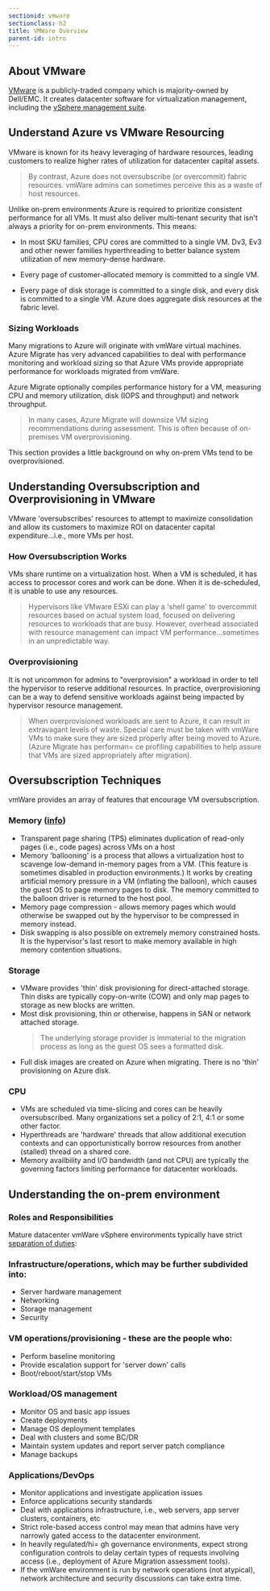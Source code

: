 ```yaml
---
sectionid: vmware
sectionclass: h2
title: VMWare Overview
parent-id: intro
---
```


## About VMware

[VMware](http://www.vmware.com) is a publicly-traded company which is majority-owned by Dell/EMC. It creates datacenter software for virtualization management, 
including the [vSphere management suite]().

## Understand Azure vs VMware Resourcing

VMware is known for its heavy leveraging of hardware resources, leading customers 
to realize higher rates of utilization for datacenter capital assets.

> By contrast, Azure does not oversubscribe (or overcommit) fabric resources. vmWare admins can sometimes perceive this as a waste of host resources.

Unlike on-prem environments Azure is required to prioritize
consistent performance for all VMs. It must also deliver multi-tenant
security that isn't always a priority for on-prem environments. This means:

-   In most SKU families, CPU cores are committed to a single VM. Dv3, Ev3 and other newer families hyperthreading to better balance
    system utilization of new memory-dense hardware.
      
-   Every page of customer-allocated memory is committed to a single VM.

-   Every page of disk storage is committed to a single disk, and
    every disk is committed to a single VM. Azure does aggregate disk resources at the fabric level.

### Sizing Workloads

Many migrations to Azure will originate with vmWare virtual machines. Azure Migrate 
has very advanced capabilities to deal with performance monitoring and workload sizing 
so that Azure VMs provide appropriate performance for workloads migrated from vmWare.

Azure Migrate optionally compiles performance history for a VM,
measuring CPU and memory utilization, disk (IOPS and throughput) and
network throughput.

> In many cases, Azure Migrate will downsize VM sizing recommendations during assessment. This is often because of on-premises VM
overprovisioning.

This section provides a little background on why on-prem VMs tend to be overprovisioned.

## Understanding Oversubscription and Overprovisioning in VMware

VMware 'oversubscribes' resources to attempt to maximize consolidation and allow its customers to maximize ROI on datacenter
capital expenditure…i.e., more VMs per host. 

### How Oversubscription Works

VMs share runtime on a virtualization host. When a VM is scheduled, it has access to
processor cores and work can be done. When it is de-scheduled, it is unable to use any resources.

> Hypervisors like VMware ESXi can play a 'shell game' to overcommit resources based on actual system load, focused 
on delivering resources to workloads that are busy. However, overhead associated with resource management can 
impact VM performance...sometimes in an unpredictable way.

### Overprovisioning

It is not uncommon for admins to "overprovision" a workload in order
to tell the hypervisor to reserve additional resources. In practice,
overprovisioning can be a way to defend sensitive workloads against
being impacted by hypervisor resource management.

> When overprovisioned workloads are sent to Azure, it can result in
extravagant levels of waste. Special care must be taken with vmWare VMs
to make sure they are sized properly after being moved to Azure.
(Azure Migrate has performan= ce profiling capabilities to help assure
that VMs are sized appropriately after migration).

## Oversubscription Techniques

vmWare provides an array of features that encourage VM oversubscription.

### Memory ([info](https://www.vmware.com/techpapers/2011/understanding-memory-ma))

-   Transparent page sharing (TPS) eliminates duplication of read-only
    pages (i.e., code pages) across VMs on a host
-   Memory 'ballooning' is a process that allows a virtualization host 
    to scavenge low-demand in-memory pages from a
    VM. (This feature is sometimes disabled in production
    environments.) It works by creating artificial memory pressure in a
    VM (inflating the balloon), which causes the guest OS to page
    memory pages to disk. The memory committed to the balloon driver is
    returned to the host pool.
-   Memory page compression - allows memory pages which would
    otherwise be swapped out by the hypervisor to be compressed in
    memory instead.
-   Disk swapping is also possible on extremely memory constrained
    hosts. It is the hypervisor's last resort to make memory available
    in high memory contention situations.
      

### Storage

-   VMware provides 'thin' disk provisioning for direct-attached storage. Thin disks are typically copy-on-write (COW) and only 
    map pages to storage as new blocks are written.
-   Most disk provisioning, thin or otherwise, happens in SAN or network attached storage. 
    > The underlying storage provider is immaterial to the migration process as long as the guest OS sees a formatted disk.
-   Full disk images are created on Azure when migrating. There is no 'thin' provisioning on Azure disk.
      
### CPU

-   VMs are scheduled via time-slicing and cores can be heavily oversubscribed. Many
    organizations set a policy of 2:1, 4:1 or some other factor.
-   Hyperthreads are 'hardware' threads that allow additional
    execution contexts and can opportunistically borrow resources from
    another (stalled) thread on a shared core.
-   Memory availbility and I/O bandwidth (and not CPU) are typically the governing
    factors limiting performance for datacenter workloads.

## Understanding the on-prem environment

### Roles and Responsibilities

Mature datacenter vmWare vSphere environments typically have strict
[separation of
duties](3D"https://docs.vmware.com/en/VMware-Validated-Design/services/in=):

### Infrastructure/operations, which may be further subdivided into:
-   Server hardware management
-   Networking
-   Storage management
-   Security

### VM operations/provisioning - these are the people who:
-   Perform baseline monitoring
-   Provide escalation support for 'server down' calls
-   Boot/reboot/start/stop VMs

### Workload/OS management
-   Monitor OS and basic app issues
-   Create deployments
-   Manage OS deployment templates
-   Deal with clusters and some BC/DR
-   Maintain system updates and report server patch compliance
-   Manage backups

### Applications/DevOps
-   Monitor applications and investigate application issues
-   Enforce applications security standards
-   Deal with applications infrastructure, i.e., web servers, app server clusters, containers, etc
-   Strict role-based access control may mean that admins have very narrowly gated access to the datacenter environment.
-   In heavily regulated/hi= gh governance environments, expect strong configuration controls to delay certain types of requests involving access (i.e., deployment of Azure Migration assessment tools).
-   If the vmWare environment is run by network operations (not atypical), network architecture and security discussions can take extra time.
